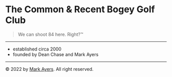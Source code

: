 # The Common &amp; Recent Bogey Golf Club

> We can shoot 84 here. Right?&trade;

***

- established circa 2000
- founded by Dean Chase and Mark Ayers

***

&copy; 2022 by [Mark Ayers](https://philoserf.com/). All right reserved.

